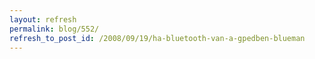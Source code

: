 ```yaml
---
layout: refresh
permalink: blog/552/
refresh_to_post_id: /2008/09/19/ha-bluetooth-van-a-gpedben-blueman
---
```

